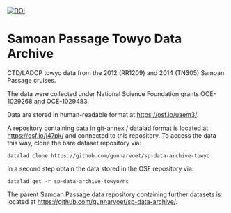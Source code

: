 [![DOI](https://sandbox.zenodo.org/badge/550504299.svg)](https://sandbox.zenodo.org/badge/latestdoi/550504299)

# Samoan Passage Towyo Data Archive

CTD/LADCP towyo data from the 2012 (RR1209) and 2014 (TN305) Samoan Passage cruises.

The data were collected under National Science Foundation grants OCE-1029268 and OCE-1029483.

Data are stored in human-readable format at https://osf.io/uaem3/.

A repository containing data in git-annex / datalad format is located at https://osf.io/j47pk/ and connected to this repository. To access the data this way, clone the bare dataset repository via:
```
datalad clone https://github.com/gunnarvoet/sp-data-archive-towyo
```
In a second step obtain the data stored in the OSF repository via:
```
datalad get -r sp-data-archive-towyo/nc
```

The parent Samoan Passage data repository containing further datasets is located at https://github.com/gunnarvoet/sp-data-archive/.
